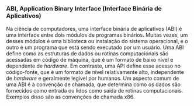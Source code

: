 ##

### ABI, Application Binary Interface (Interface Binária de Aplicativos)

Na ciência de computadores, uma interface binária de aplicativos (ABI) é uma interface entre dois módulos de programas binários. Muitas vezes, um desses módulos é uma biblioteca ou instalação do sistema operacional, e o outro é um programa que está sendo executado por um usuário. Uma ABI define como as estruturas de dados ou rotinas computacionais são acessadas em código de máquina, que é um formato de baixo nível e dependente de _hardware_. Em contraste, uma API define esse acesso no código-fonte, que é um formato de nível relativamente alto, independente de _hardware_ e geralmente legível por humanos. Um aspecto comum de uma ABI é a convenção de chamada, que determina como os dados são fornecidos como entrada ou lidos como saída de rotinas computacionais. Exemplos disso são as convenções de chamada x86.